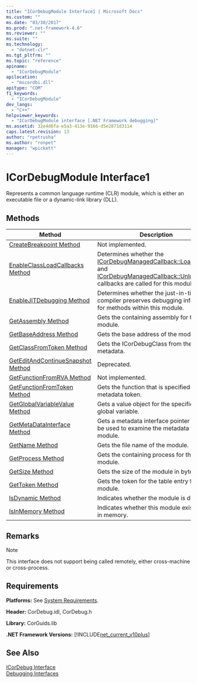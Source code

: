 ```yaml
---
title: "ICorDebugModule Interface1 | Microsoft Docs"
ms.custom: ""
ms.date: "03/30/2017"
ms.prod: ".net-framework-4.6"
ms.reviewer: ""
ms.suite: ""
ms.technology: 
  - "dotnet-clr"
ms.tgt_pltfrm: ""
ms.topic: "reference"
apiname: 
  - "ICorDebugModule"
apilocation: 
  - "mscordbi.dll"
apitype: "COM"
f1_keywords: 
  - "ICorDebugModule"
dev_langs: 
  - "C++"
helpviewer_keywords: 
  - "ICorDebugModule interface [.NET Framework debugging]"
ms.assetid: 32e4d6fa-e5a3-413e-9166-d5e2871d3114
caps.latest.revision: 13
author: "rpetrusha"
ms.author: "ronpet"
manager: "wpickett"
---
```

# ICorDebugModule Interface1
Represents a common language runtime (CLR) module, which is either an executable file or a dynamic-link library (DLL).  
  
## Methods  
  
|Method|Description|  
|------------|-----------------|  
|[CreateBreakpoint Method](../../../../docs/framework/unmanaged-api/debugging/icordebugmodule-createbreakpoint-method.md)|Not implemented.|  
|[EnableClassLoadCallbacks Method](../../../../docs/framework/unmanaged-api/debugging/icordebugmodule-enableclassloadcallbacks-method.md)|Determines whether the [ICorDebugManagedCallback::LoadClass](../../../../docs/framework/unmanaged-api/debugging/icordebugmanagedcallback-loadclass-method.md) and [ICorDebugManagedCallback::UnloadClass](../../../../docs/framework/unmanaged-api/debugging/icordebugmanagedcallback-unloadclass-method.md) callbacks are called for this module.|  
|[EnableJITDebugging Method](../../../../docs/framework/unmanaged-api/debugging/icordebugmodule-enablejitdebugging-method.md)|Determines whether the just-in-time (JIT) compiler preserves debugging information for methods within this module.|  
|[GetAssembly Method](../../../../docs/framework/unmanaged-api/debugging/icordebugmodule-getassembly-method.md)|Gets the containing assembly for this module.|  
|[GetBaseAddress Method](../../../../docs/framework/unmanaged-api/debugging/icordebugmodule-getbaseaddress-method.md)|Gets the base address of the module.|  
|[GetClassFromToken Method](../../../../docs/framework/unmanaged-api/debugging/icordebugmodule-getclassfromtoken-method.md)|Gets the ICorDebugClass from the metadata.|  
|[GetEditAndContinueSnapshot Method](../../../../docs/framework/unmanaged-api/debugging/icordebugmodule-geteditandcontinuesnapshot-method.md)|Deprecated.|  
|[GetFunctionFromRVA Method](../../../../docs/framework/unmanaged-api/debugging/icordebugmodule-getfunctionfromrva-method.md)|Not implemented.|  
|[GetFunctionFromToken Method](../../../../docs/framework/unmanaged-api/debugging/icordebugmodule-getfunctionfromtoken-method.md)|Gets the function that is specified by the metadata token.|  
|[GetGlobalVariableValue Method](../../../../docs/framework/unmanaged-api/debugging/icordebugmodule-getglobalvariablevalue-method.md)|Gets a value object for the specified global variable.|  
|[GetMetaDataInterface Method](../../../../docs/framework/unmanaged-api/debugging/icordebugmodule-getmetadatainterface-method.md)|Gets a metadata interface pointer that can be used to examine the metadata for the module.|  
|[GetName Method](../../../../docs/framework/unmanaged-api/debugging/icordebugmodule-getname-method.md)|Gets the file name of the module.|  
|[GetProcess Method](../../../../docs/framework/unmanaged-api/debugging/icordebugmodule-getprocess-method.md)|Gets the containing process for this module.|  
|[GetSize Method](../../../../docs/framework/unmanaged-api/debugging/icordebugmodule-getsize-method.md)|Gets the size of the module in bytes.|  
|[GetToken Method](../../../../docs/framework/unmanaged-api/debugging/icordebugmodule-gettoken-method.md)|Gets the token for the table entry for this module.|  
|[IsDynamic Method](../../../../docs/framework/unmanaged-api/debugging/icordebugmodule-isdynamic-method.md)|Indicates whether the module is dynamic.|  
|[IsInMemory Method](../../../../docs/framework/unmanaged-api/debugging/icordebugmodule-isinmemory-method.md)|Indicates whether this module exists only in memory.|  
  
## Remarks  
  
> [!NOTE]
>  This interface does not support being called remotely, either cross-machine or cross-process.  
  
## Requirements  
 **Platforms:** See [System Requirements](../../../../docs/framework/getting-started/system-requirements.md).  
  
 **Header:** CorDebug.idl, CorDebug.h  
  
 **Library:** CorGuids.lib  
  
 **.NET Framework Versions:** [!INCLUDE[net_current_v10plus](../../../../includes/net-current-v10plus-md.md)]  
  
## See Also  
 [ICorDebug Interface](../../../../docs/framework/unmanaged-api/debugging/icordebug-interface.md)   
 [Debugging Interfaces](../../../../docs/framework/unmanaged-api/debugging/debugging-interfaces.md)
